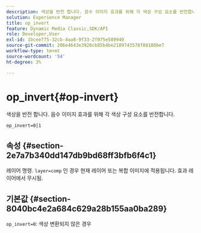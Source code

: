 ```yaml
---
description: 색상을 반전 합니다. 음수 이미지 효과를 위해 각 색상 구성 요소를 반전합니다.
solution: Experience Manager
title: op_invert
feature: Dynamic Media Classic,SDK/API
role: Developer,User
exl-id: 1bcee775-32cb-4aa8-9f33-2f075e589940
source-git-commit: 206e4643e3926cb85b4be2189743578f88180be7
workflow-type: tm+mt
source-wordcount: '54'
ht-degree: 3%

---
```


# op_invert{#op-invert}

색상을 반전 합니다. 음수 이미지 효과를 위해 각 색상 구성 요소를 반전합니다.

`op_invert=0|1`

## 속성 {#section-2e7a7b340dd147db9bd68ff3bfb6f4c1}

레이어 명령. `layer=comp` 인 경우 현재 레이어 또는 복합 이미지에 적용됩니다. 효과 레이어에서 무시됨.

## 기본값 {#section-8040bc4e2a684c629a28b155aa0ba289}

`op_invert=0`: 색상 변환되지 않은 경우
